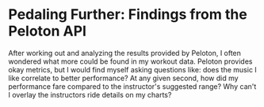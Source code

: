 # Pedaling Further: Findings from the Peloton API

After working out and analyzing the results provided by Peloton, I often wondered what more could be found in my workout data. Peloton provides okay metrics, but I would find myself asking questions like: does the music I like correlate to better performance? At any given second, how did my performance fare compared to the instructor's suggested range? Why can't I overlay the instructors ride details on my charts?

